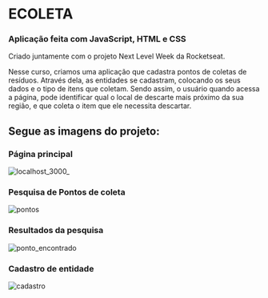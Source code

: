 # ECOLETA
### Aplicação feita com JavaScript, HTML e CSS
Criado juntamente com o projeto Next Level Week da Rocketseat.

  Nesse curso, criamos uma aplicação que cadastra pontos de coletas de resíduos. Através dela, as entidades se cadastram, colocando os seus dados e o tipo de itens que coletam. Sendo assim, o usuário quando acessa a página, pode identificar qual o local de descarte mais próximo da sua região, e que coleta o item que ele necessita descartar.
  
## Segue as imagens do projeto:

### Página principal
![localhost_3000_](https://user-images.githubusercontent.com/63068481/83966035-3e2a3f80-a88e-11ea-8113-cd167886ace9.png)

### Pesquisa de Pontos de coleta
![pontos](https://user-images.githubusercontent.com/63068481/83966377-4aaf9780-a890-11ea-8ce9-6feb798a04e5.png)

### Resultados da pesquisa
![ponto_encontrado](https://user-images.githubusercontent.com/63068481/83966403-6c108380-a890-11ea-8d9f-1eb57062e385.png)


### Cadastro de entidade
![cadastro](https://user-images.githubusercontent.com/63068481/83966422-864a6180-a890-11ea-8f53-11a237f734a1.png)

